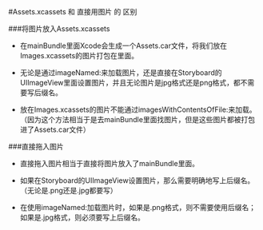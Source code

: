 #Assets.xcassets 和 直接用图片 的 区别

###将图片放入Assets.xcassets

* 在mainBundle里面Xcode会生成一个Assets.car文件，将我们放在Images.xcassets的图片打包在里面。

* 无论是通过imageNamed:来加载图片，还是直接在Storyboard的UIImageView里面设置图片，并且无论图片是jpg格式还是png格式，都不需要写后缀名。

* 放在Images.xcassets的图片不能通过imagesWithContentsOfFile:来加载。（因为这个方法相当于是去mainBundle里面找图片，但是这些图片都被打包进了Assets.car文件）

###直接拖入图片

* 直接拖入图片相当于直接将图片放入了mainBundle里面。

* 如果在Storyboard的UIImageView设置图片，那么需要明确地写上后缀名。（无论是.png还是.jpg都要写）

* 在使用imageNamed:加载图片时，如果是.png格式，则不需要使用后缀名；如果是.jpg格式，则必须要写上后缀名。

